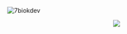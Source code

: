 ![7biokdev](https://github.com/7biok/7biok/blob/main/0043044fd8e3c55c584ddaf0c9c134e2.gif)
<p align="center">
<img src="https://github.com/7biok/7biok/blob/main/standard.gif">

</p>
